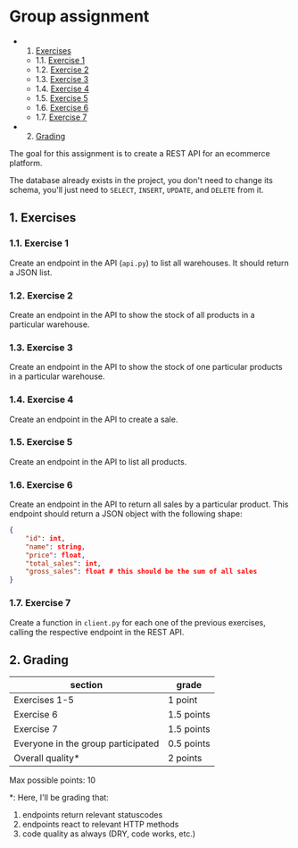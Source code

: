 # Group assignment

<!-- vscode-markdown-toc -->
* 1. [Exercises](#Exercises)
	* 1.1. [Exercise 1](#Exercise1)
	* 1.2. [Exercise 2](#Exercise2)
	* 1.3. [Exercise 3](#Exercise3)
	* 1.4. [Exercise 4](#Exercise4)
	* 1.5. [Exercise 5](#Exercise5)
	* 1.6. [Exercise 6](#Exercise6)
	* 1.7. [Exercise 7](#Exercise7)
* 2. [Grading](#Grading)

<!-- vscode-markdown-toc-config
	numbering=true
	autoSave=true
	/vscode-markdown-toc-config -->
<!-- /vscode-markdown-toc -->

The goal for this assignment is to create a REST API for an ecommerce platform.

The database already exists in the project, you don't need to change its schema,
you'll just need to `SELECT`, `INSERT`, `UPDATE`, and `DELETE` from it.



##  1. <a name='Exercises'></a>Exercises

###  1.1. <a name='Exercise1'></a>Exercise 1

Create an endpoint in the API (`api.py`) to list all warehouses.  It should return a JSON list.

###  1.2. <a name='Exercise2'></a>Exercise 2

Create an endpoint in the API to show the stock of all products in a particular warehouse.

###  1.3. <a name='Exercise3'></a>Exercise 3

Create an endpoint in the API to show the stock of one particular products in a particular warehouse.

###  1.4. <a name='Exercise4'></a>Exercise 4

Create an endpoint in the API to create a sale.

###  1.5. <a name='Exercise5'></a>Exercise 5

Create an endpoint in the API to list all products.

###  1.6. <a name='Exercise6'></a>Exercise 6

Create an endpoint in the API to return all sales by a particular product.  This
endpoint should return a JSON object with  the following shape:

```json
{
    "id": int,
    "name": string,
    "price": float,
    "total_sales": int,
    "gross_sales": float # this should be the sum of all sales
}
```

###  1.7. <a name='Exercise7'></a>Exercise 7

Create a function in `client.py` for each one of the previous exercises, calling
the respective endpoint in the REST API.

##  2. <a name='Grading'></a>Grading

| **section**      | **grade**     |
|--------------|-----------|
| Exercises 1-5 | 1 point|
| Exercise 6 | 1.5 points |
| Exercise 7 | 1.5 points |
| Everyone in the group participated | 0.5 points |
| Overall quality* | 2 points |

Max possible points: 10

*: Here, I'll be grading that:
1. endpoints return relevant statuscodes
2. endpoints react to relevant HTTP methods
3. code quality as always (DRY, code works, etc.)